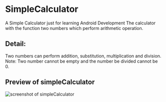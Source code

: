 # SimpleCalculator
A Simple Calculator just for learning Android Development
The calculator with the function two numbers which perform arithmetic operation.
## Detail:
Two numbers can perform addition, substitution, multiplication and division.
Note: Two number cannot be empty and the number be divided cannot be 0.
## Preview of simpleCalculator
![screenshot of simpleCalculator](https://user-images.githubusercontent.com/19303874/67087054-70254f00-f1a2-11e9-80be-eb704d3aeda2.PNG)
